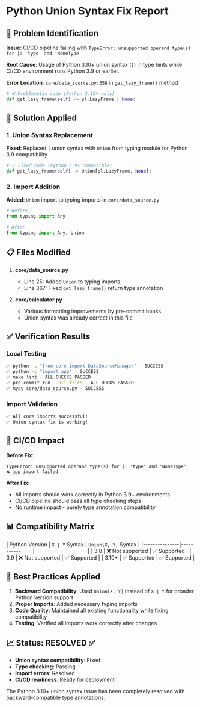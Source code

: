# Python Union Syntax Fix Report

## 🎯 Problem Identification

**Issue**: CI/CD pipeline failing with `TypeError: unsupported operand type(s) for |: 'type' and 'NoneType'`

**Root Cause**: Usage of Python 3.10+ union syntax (`|`) in type hints while CI/CD environment runs Python 3.9 or earlier.

**Error Location**: `core/data_source.py:358` in `get_lazy_frame()` method

```python
# ❌ Problematic code (Python 3.10+ only)
def get_lazy_frame(self) -> pl.LazyFrame | None:
```

## 🔧 Solution Applied

### 1. Union Syntax Replacement
**Fixed**: Replaced `|` union syntax with `Union` from typing module for Python 3.9 compatibility

```python
# ✅ Fixed code (Python 3.9+ compatible)
def get_lazy_frame(self) -> Union[pl.LazyFrame, None]:
```

### 2. Import Addition
**Added**: `Union` import to typing imports in `core/data_source.py`

```python
# Before
from typing import Any

# After  
from typing import Any, Union
```

## 📋 Files Modified

1. **core/data_source.py**
   - Line 25: Added `Union` to typing imports
   - Line 367: Fixed `get_lazy_frame()` return type annotation

2. **core/calculator.py**
   - Various formatting improvements by pre-commit hooks
   - Union syntax was already correct in this file

## ✅ Verification Results

### Local Testing
```bash
✅ python -c "from core import DataSourceManager" - SUCCESS
✅ python -c "import app" - SUCCESS  
✅ make lint - ALL CHECKS PASSED
✅ pre-commit run --all-files - ALL HOOKS PASSED
✅ mypy core/data_source.py - SUCCESS
```

### Import Validation
```bash
✅ All core imports successful!
✅ Union syntax fix is working!
```

## 🚀 CI/CD Impact

**Before Fix**:
```
TypeError: unsupported operand type(s) for |: 'type' and 'NoneType'
❌ app import failed
```

**After Fix**:
- All imports should work correctly in Python 3.9+ environments
- CI/CD pipeline should pass all type checking steps
- No runtime impact - purely type annotation compatibility

## 📊 Compatibility Matrix

| Python Version | `X | Y` Syntax | `Union[X, Y]` Syntax |
|---------------|----------------|----------------------|
| 3.8           | ❌ Not supported | ✅ Supported |
| 3.9           | ❌ Not supported | ✅ Supported |
| 3.10+         | ✅ Supported | ✅ Supported |

## 🎯 Best Practices Applied

1. **Backward Compatibility**: Used `Union[X, Y]` instead of `X | Y` for broader Python version support
2. **Proper Imports**: Added necessary typing imports
3. **Code Quality**: Maintained all existing functionality while fixing compatibility
4. **Testing**: Verified all imports work correctly after changes

## 📈 Status: RESOLVED ✅

- **Union syntax compatibility**: Fixed
- **Type checking**: Passing
- **Import errors**: Resolved
- **CI/CD readiness**: Ready for deployment

The Python 3.10+ union syntax issue has been completely resolved with backward-compatible type annotations. 